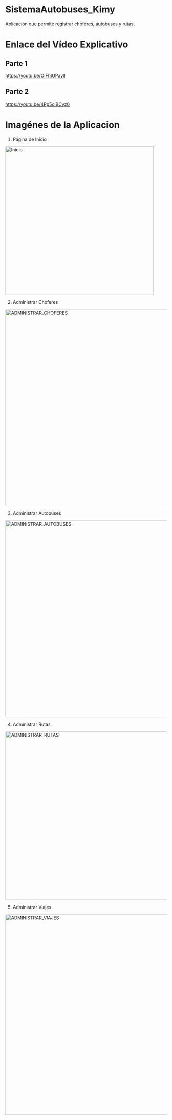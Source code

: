 # SistemaAutobuses_Kimy
Aplicación que permite registrar choferes, autobuses y rutas.

# Enlace del Vídeo Explicativo
## Parte 1
https://youtu.be/OIFhIUPaylI

## Parte 2
https://youtu.be/4Pp5olBCyz0

# Imagénes de la Aplicacion

1. Página de Inicio
<img width="463" alt="Inicio" src="https://user-images.githubusercontent.com/88993892/130173275-a8abf98b-ea83-4291-ba5c-d8f8308c0d39.PNG">

2. Administrar Choferes
<img width="613" alt="ADMINISTRAR_CHOFERES" src="https://user-images.githubusercontent.com/88993892/130175231-0c57e8e5-c24e-46ff-a9ce-c7379d83c223.PNG">

3. Administrar Autobuses
<img width="613" alt="ADMINISTRAR_AUTOBUSES" src="https://user-images.githubusercontent.com/88993892/130176691-d34bf05b-a81b-4ac2-b752-1c51ff17ff2a.PNG">

4. Administrar Rutas
<img width="525" alt="ADMINISTRAR_RUTAS" src="https://user-images.githubusercontent.com/88993892/130177753-3a2d9af2-5eed-4dff-bdc7-123658933258.PNG">

5. Administrar Viajes
<img width="625" alt="ADMINISTRAR_VIAJES" src="https://user-images.githubusercontent.com/88993892/130177851-a9e49f83-914f-4011-a8b4-0e3c2c0e4021.PNG">





